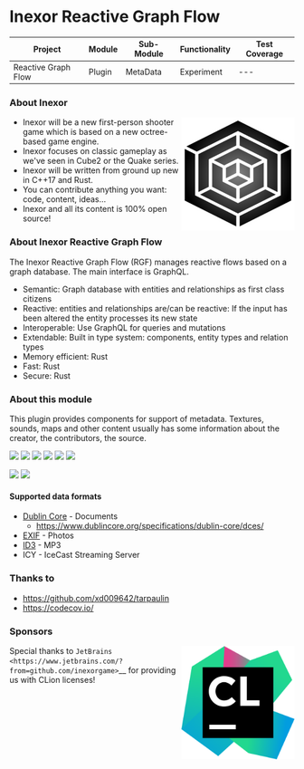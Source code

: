 # Inexor Reactive Graph Flow

| Project | Module | Sub-Module | Functionality | Test Coverage |
| --- | --- | --- | --- | --- |
| Reactive Graph Flow | Plugin | MetaData | Experiment | --- |

### About Inexor

<a href="https://inexor.org/">
<img align="right" width="200" height="200" src="https://raw.githubusercontent.com/aschaeffer/inexor-rgf-plugin-metadata/main/docs/images/inexor_2.png">
</a>

* Inexor will be a new first-person shooter game which is based on a new octree-based game engine.
* Inexor focuses on classic gameplay as we've seen in Cube2 or the Quake series.
* Inexor will be written from ground up new in C++17 and Rust.
* You can contribute anything you want: code, content, ideas...
* Inexor and all its content is 100% open source!

### About Inexor Reactive Graph Flow

The Inexor Reactive Graph Flow (RGF) manages reactive flows based on a graph database. The main interface is GraphQL.

* Semantic: Graph database with entities and relationships as first class citizens
* Reactive: entities and relationships are/can be reactive: If the input has been altered the entity processes its new state
* Interoperable: Use GraphQL for queries and mutations
* Extendable: Built in type system: components, entity types and relation types
* Memory efficient: Rust
* Fast: Rust
* Secure: Rust

### About this module

This plugin provides components for support of metadata. Textures, sounds, maps and other content usually has some
information about the creator, the contributors, the source.

[<img src="https://img.shields.io/badge/Language-Rust-brightgreen">](https://www.rust-lang.org/)
[<img src="https://img.shields.io/badge/Platforms-Linux%20%26%20Windows-brightgreen">]()
[<img src="https://img.shields.io/github/workflow/status/aschaeffer/inexor-rgf-plugin-metadata/Rust">](https://github.com/aschaeffer/inexor-rgf-plugin-metadata/actions?query=workflow%3ARust)
[<img src="https://img.shields.io/github/last-commit/aschaeffer/inexor-rgf-plugin-metadata">]()
[<img src="https://img.shields.io/github/languages/code-size/aschaeffer/inexor-rgf-plugin-metadata">]()
[<img src="https://img.shields.io/codecov/c/github/aschaeffer/inexor-rgf-plugin-metadata">](https://app.codecov.io/gh/aschaeffer/inexor-rgf-plugin-metadata)

[<img src="https://img.shields.io/github/license/aschaeffer/inexor-rgf-plugin-metadata">](https://github.com/aschaeffer/inexor-rgf-plugin-metadata/blob/main/LICENSE)
[<img src="https://img.shields.io/discord/698219248954376256?logo=discord">](https://discord.com/invite/acUW8k7)

#### Supported data formats

* [Dublin Core](https://en.wikipedia.org/wiki/Dublin_Core) - Documents
  * https://www.dublincore.org/specifications/dublin-core/dces/ 
* [EXIF](https://en.wikipedia.org/wiki/Exif) - Photos
* [ID3](https://en.wikipedia.org/wiki/ID3) - MP3
* ICY - IceCast Streaming Server

### Thanks to

* https://github.com/xd009642/tarpaulin
* https://codecov.io/

### Sponsors

<a href="https://www.jetbrains.com/?from=github.com/inexorgame">
<img align="right" width="200" height="200" src="https://raw.githubusercontent.com/aschaeffer/inexor-rgf-plugin-metadata/main/docs/images/icon_CLion.svg">
</a>

Special thanks to `JetBrains <https://www.jetbrains.com/?from=github.com/inexorgame>`__ for providing us with CLion licenses!
